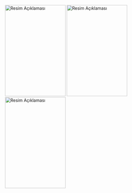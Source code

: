 <img src="https://github.com/Zwhraoz/VKI-Hesaplama/assets/119448653/16dc70aa-5cb4-4785-b32d-333b64eb01aa" alt="Resim Açıklaması" width="200" height="300">

<img src="https://github.com/Zwhraoz/VKI-Hesaplama/assets/119448653/35d946ef-edc2-4e37-8014-0617381eb775" alt="Resim Açıklaması" width="200" height="300">

<img src="https://github.com/Zwhraoz/VKI-Hesaplama/assets/119448653/fab01fa5-63ca-4737-b291-c7d207880b21" alt="Resim Açıklaması" width="200" height="300">
